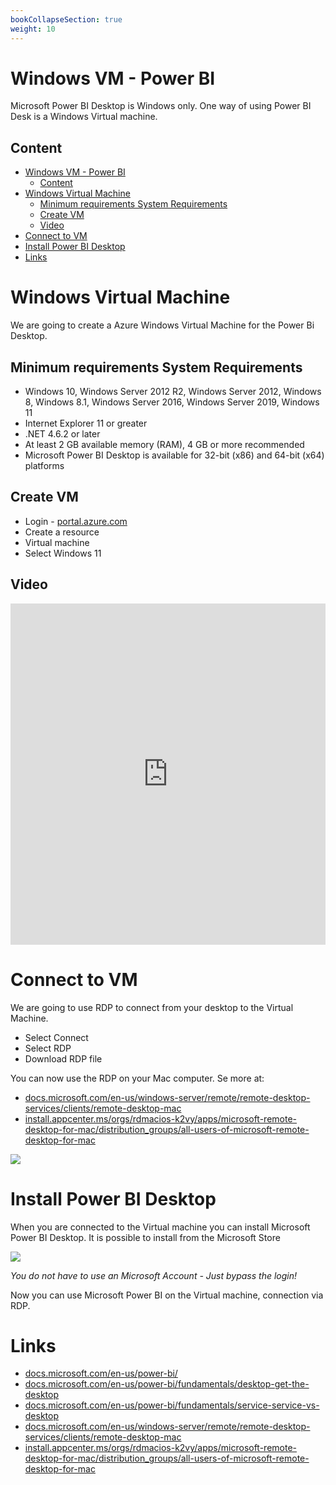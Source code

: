 ```yaml
---
bookCollapseSection: true
weight: 10
---
```


# Windows VM - Power BI
Microsoft Power BI Desktop is Windows only. One way of using Power BI Desk is a Windows Virtual machine.

## Content
- [Windows VM - Power BI](#windows-vm---power-bi)
  - [Content](#content)
- [Windows Virtual Machine](#windows-virtual-machine)
  - [Minimum requirements System Requirements](#minimum-requirements-system-requirements)
  - [Create VM](#create-vm)
  - [Video](#video)
- [Connect to VM](#connect-to-vm)
- [Install Power BI Desktop](#install-power-bi-desktop)
- [Links](#links)

# Windows Virtual Machine
We are going to create a Azure Windows Virtual Machine for the Power Bi Desktop.

## Minimum requirements System Requirements
- Windows 10, Windows Server 2012 R2, Windows Server 2012, Windows 8, Windows 8.1, Windows Server 2016, Windows Server 2019, Windows 11
- Internet Explorer 11 or greater
- .NET 4.6.2 or later
- At least 2 GB available memory (RAM), 4 GB or more recommended
- Microsoft Power BI Desktop is available for 32-bit (x86) and 64-bit (x64) platforms

## Create VM
- Login - [portal.azure.com](https://portal.azure.com/)
- Create a resource
- Virtual machine
- Select Windows 11

## Video
<div style="position: relative; padding-bottom: 108.33333333333333%; height: 0;"><iframe src="https://www.loom.com/embed/175aae60839c451fa9c5d101e2f3dfad" frameborder="0" webkitallowfullscreen mozallowfullscreen allowfullscreen style="position: absolute; top: 0; left: 0; width: 100%; height: 100%;"></iframe></div>

# Connect to VM
We are going to use RDP to connect from your desktop to the Virtual Machine.

- Select Connect
- Select RDP
- Download RDP file

You can now use the RDP on your Mac computer. Se more at:
- [docs.microsoft.com/en-us/windows-server/remote/remote-desktop-services/clients/remote-desktop-mac](https://docs.microsoft.com/en-us/windows-server/remote/remote-desktop-services/clients/remote-desktop-mac)
- [install.appcenter.ms/orgs/rdmacios-k2vy/apps/microsoft-remote-desktop-for-mac/distribution_groups/all-users-of-microsoft-remote-desktop-for-mac](https://install.appcenter.ms/orgs/rdmacios-k2vy/apps/microsoft-remote-desktop-for-mac/distribution_groups/all-users-of-microsoft-remote-desktop-for-mac)

![](../azure/image/rdp.jpg)

# Install Power BI Desktop
When you are connected to the Virtual machine you can install Microsoft Power BI Desktop. It is possible to install from the Microsoft Store

![](../azure/image/store_power_desktop.jpg)

*You do not have to use an Microsoft Account - Just bypass the login!*

Now you can use Microsoft Power BI on the Virtual machine, connection via RDP.

# Links
- [docs.microsoft.com/en-us/power-bi/](https://docs.microsoft.com/en-us/power-bi/)
- [docs.microsoft.com/en-us/power-bi/fundamentals/desktop-get-the-desktop](https://docs.microsoft.com/en-us/power-bi/fundamentals/desktop-get-the-desktop)
- [docs.microsoft.com/en-us/power-bi/fundamentals/service-service-vs-desktop](https://docs.microsoft.com/en-us/power-bi/fundamentals/service-service-vs-desktop)
- [docs.microsoft.com/en-us/windows-server/remote/remote-desktop-services/clients/remote-desktop-mac](https://docs.microsoft.com/en-us/windows-server/remote/remote-desktop-services/clients/remote-desktop-mac)
- [install.appcenter.ms/orgs/rdmacios-k2vy/apps/microsoft-remote-desktop-for-mac/distribution_groups/all-users-of-microsoft-remote-desktop-for-mac](https://install.appcenter.ms/orgs/rdmacios-k2vy/apps/microsoft-remote-desktop-for-mac/distribution_groups/all-users-of-microsoft-remote-desktop-for-mac)